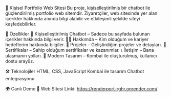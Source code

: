 📌 Kişisel Portfolio Web Sitesi
Bu proje, kişiselleştirilmiş bir chatbot ile güçlendirilmiş portfolio web sitemdir.
Ziyaretçiler, web sitesinde yer alan içerikler hakkında anında bilgi alabilir ve etkileşimli şekilde siteyi keşfedebilirler.


🚀 Özellikler
💬 Kişiselleştirilmiş Chatbot – Sadece bu sayfada bulunan içerikler hakkında bilgi verir.
🧑‍💻 Hakkımda – Kim olduğum ve kariyer hedeflerim hakkında bilgiler.
📂 Projeler – Geliştirdiğim projeler ve detayları.
📜 Sertifikalar – Sahip olduğum sertifikalar ve kazanımlar.
📞 İletişim – Bana ulaşmanın yolları.
🎨 Modern Tasarım – Kombai ile oluşturulmuş, kullanıcı dostu arayüz.



🛠️ Teknolojiler
HTML, CSS, JavaScript
Kombai ile tasarım
Chatbot entegrasyonu


🌍 Canlı Demo
🔗 Web Sitesi Linki: https://renderport-rghr.onrender.com/ 
 
